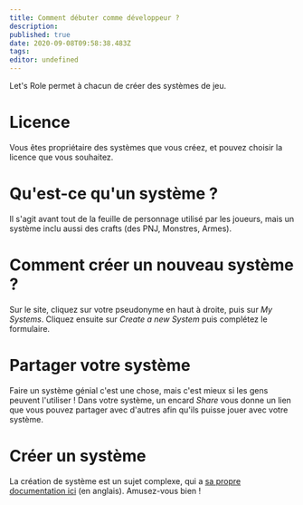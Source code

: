 ```yaml
---
title: Comment débuter comme développeur ?
description: 
published: true
date: 2020-09-08T09:58:38.483Z
tags: 
editor: undefined
---
```


Let's Role permet à chacun de créer des systèmes de jeu.

# Licence
Vous êtes propriétaire des systèmes que vous créez, et pouvez choisir la licence que vous souhaitez.

# Qu'est-ce qu'un système ?
Il s'agit avant tout de la feuille de personnage utilisé par les joueurs, mais un système inclu aussi des crafts (des PNJ, Monstres, Armes).

# Comment créer un nouveau système ?
Sur le site, cliquez sur votre pseudonyme en haut à droite, puis sur *My Systems*. Cliquez ensuite sur *Create a new System* puis complétez le formulaire.

# Partager votre système
Faire un système génial c'est une chose, mais c'est mieux si les gens peuvent l'utiliser ! Dans votre système, un encard *Share* vous donne un lien que vous pouvez partager avec d'autres afin qu'ils puisse jouer avec votre système.

# Créer un système
La création de système est un sujet complexe, qui a [sa propre documentation ici](/en/system-builder) (en anglais). Amusez-vous bien !